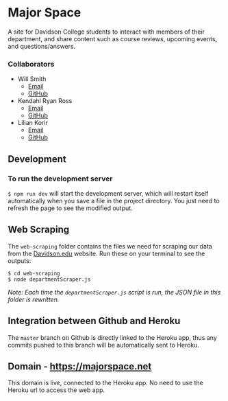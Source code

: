 # Major Space
A site for Davidson College students to interact with members of their department, and share content such as course reviews, upcoming events, and questions/answers.

### Collaborators
- Will Smith
  - [Email](mailto:wismith@davidson.edu)
  - [GitHub](https://github.com/wismith)
- Kendahl Ryan Ross
  - [Email](mailto:keross@davidson.edu)
  - [GitHub](https://github.com/kross00)
- Lilian Korir
  - [Email](mailto:likorir@davidson.edu)
  - [GitHub](https://github.com/LilianKorir)

## Development

### To run the development server
```$ npm run dev``` will start the development server, which will restart itself automatically when you save a file in the project directory.  You just need to refresh the page to see the modified output.

## Web Scraping
The ```web-scraping``` folder contains the files we need for scraping our data from the [Davidson.edu](https://davidson.edu) website. Run these on your terminal to see the outputs:

    $ cd web-scraping
    $ node departmentScraper.js

*Note: Each time the ```departmentScraper.js``` script is run, the JSON file in this folder is rewritten.*


## Integration between Github and Heroku
The `master` branch on Github is directly linked to the Heroku app, thus any commits pushed to this branch will be automatically sent to Heroku.

## Domain - https://majorspace.net
This domain is live, connected to the Heroku app.  No need to use the Heroku url to access the web app.

